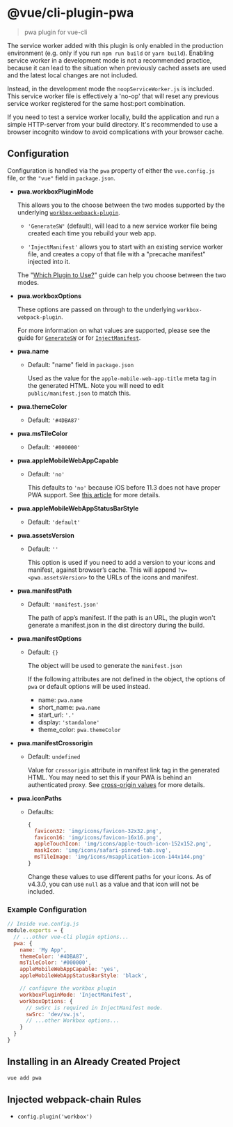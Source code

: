 # @vue/cli-plugin-pwa

> pwa plugin for vue-cli

The service worker added with this plugin is only enabled in the production environment (e.g. only if you run `npm run build` or `yarn build`). Enabling service worker in a development mode is not a recommended practice, because it can lead to the situation when previously cached assets are used and the latest local changes are not included.

Instead, in the development mode the `noopServiceWorker.js` is included. This service worker file is effectively a 'no-op' that will reset any previous service worker registered for the same host:port combination.

If you need to test a service worker locally, build the application and run a simple HTTP-server from your build directory. It's recommended to use a browser incognito window to avoid complications with your browser cache.

## Configuration

Configuration is handled via the `pwa` property of either the `vue.config.js`
file, or the `"vue"` field in `package.json`.

- **pwa.workboxPluginMode**

  This allows you to the choose between the two modes supported by the underlying
  [`workbox-webpack-plugin`](https://developers.google.com/web/tools/workbox/modules/workbox-webpack-plugin).

  - `'GenerateSW'` (default), will lead to a new service worker file being created
  each time you rebuild your web app.

  - `'InjectManifest'` allows you to start with an existing service worker file,
  and creates a copy of that file with a "precache manifest" injected into it.

  The "[Which Plugin to Use?](https://developers.google.com/web/tools/workbox/modules/workbox-webpack-plugin#which_plugin_to_use)"
  guide can help you choose between the two modes.

- **pwa.workboxOptions**

  These options are passed on through to the underlying `workbox-webpack-plugin`.

  For more information on what values are supported, please see the guide for
  [`GenerateSW`](https://developers.google.com/web/tools/workbox/modules/workbox-webpack-plugin#full_generatesw_config)
  or for [`InjectManifest`](https://developers.google.com/web/tools/workbox/modules/workbox-webpack-plugin#full_injectmanifest_config).

- **pwa.name**

  - Default: "name" field in `package.json`

    Used as the value for the `apple-mobile-web-app-title` meta tag in the generated HTML. Note you will need to edit `public/manifest.json` to match this.

- **pwa.themeColor**

  - Default: `'#4DBA87'`

- **pwa.msTileColor**

  - Default: `'#000000'`

- **pwa.appleMobileWebAppCapable**

  - Default: `'no'`

    This defaults to `'no'` because iOS before 11.3 does not have proper PWA support. See [this article](https://medium.com/@firt/dont-use-ios-web-app-meta-tag-irresponsibly-in-your-progressive-web-apps-85d70f4438cb) for more details.

- **pwa.appleMobileWebAppStatusBarStyle**

  - Default: `'default'`

- **pwa.assetsVersion**

  - Default: `''`

    This option is used if you need to add a version to your icons and manifest, against browser’s cache. This will append `?v=<pwa.assetsVersion>` to the URLs of the icons and manifest.

- **pwa.manifestPath**

  - Default: `'manifest.json'`

    The path of app’s manifest. If the path is an URL, the plugin won't generate a manifest.json in the dist directory during the build.

- **pwa.manifestOptions**

  - Default: `{}`

    The object will be used to generate the `manifest.json`

    If the following attributes are not defined in the object, the options of `pwa` or default options will be used instead.
      - name: `pwa.name`
      - short_name: `pwa.name`
      - start_url: `'.'`
      - display: `'standalone'`
      - theme_color: `pwa.themeColor`

- **pwa.manifestCrossorigin**

  - Default: `undefined`

    Value for `crossorigin` attribute in manifest link tag in the generated HTML. You may need to set this if your PWA is behind an authenticated proxy. See [cross-origin values](https://developer.mozilla.org/en-US/docs/Web/HTML/Element/link#attr-crossorigin) for more details.

- **pwa.iconPaths**

  - Defaults:

    ```js
    {
      favicon32: 'img/icons/favicon-32x32.png',
      favicon16: 'img/icons/favicon-16x16.png',
      appleTouchIcon: 'img/icons/apple-touch-icon-152x152.png',
      maskIcon: 'img/icons/safari-pinned-tab.svg',
      msTileImage: 'img/icons/msapplication-icon-144x144.png'
    }
    ```

    Change these values to use different paths for your icons. As of v4.3.0, you can use `null` as a value and that icon will not be included.

### Example Configuration

```js
// Inside vue.config.js
module.exports = {
  // ...other vue-cli plugin options...
  pwa: {
    name: 'My App',
    themeColor: '#4DBA87',
    msTileColor: '#000000',
    appleMobileWebAppCapable: 'yes',
    appleMobileWebAppStatusBarStyle: 'black',

    // configure the workbox plugin
    workboxPluginMode: 'InjectManifest',
    workboxOptions: {
      // swSrc is required in InjectManifest mode.
      swSrc: 'dev/sw.js',
      // ...other Workbox options...
    }
  }
}
```

## Installing in an Already Created Project

``` sh
vue add pwa
```

## Injected webpack-chain Rules

- `config.plugin('workbox')`
